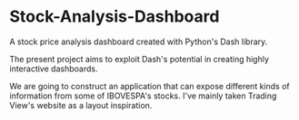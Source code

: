 # Stock-Analysis-Dashboard
A stock price analysis dashboard created with Python's Dash library.

The present project aims to exploit Dash's potential in creating highly interactive dashboards.

We are going to construct an application that can expose different kinds of information from some of IBOVESPA's stocks. I've mainly taken Trading View's website as a layout inspiration.
